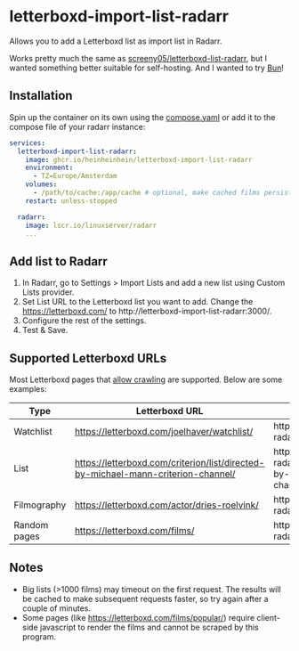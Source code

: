 # letterboxd-import-list-radarr

Allows you to add a Letterboxd list as import list in Radarr.

Works pretty much the same as [screeny05/letterboxd-list-radarr](https://github.com/screeny05/letterboxd-list-radarr), but I wanted something better suitable for self-hosting. And I wanted to try [Bun](https://bun.com/)!

## Installation

Spin up the container on its own using the [compose.yaml](compose.yaml) or add it to the compose file of your radarr instance:

```yaml
services:
  letterboxd-import-list-radarr:
    image: ghcr.io/heinheinhein/letterboxd-import-list-radarr
    environment:
      - TZ=Europe/Amsterdam
    volumes:
      - /path/to/cache:/app/cache # optional, make cached films persistent
    restart: unless-stopped

  radarr:
    image: lscr.io/linuxserver/radarr
    ...
```

## Add list to Radarr

1. In Radarr, go to Settings > Import Lists and add a new list using Custom Lists provider.
1. Set List URL to the Letterboxd list you want to add. Change the https://letterboxd.com/ to http://letterboxd-import-list-radarr:3000/.
1. Configure the rest of the settings.
1. Test & Save.

## Supported Letterboxd URLs

Most Letterboxd pages that [allow crawling](https://letterboxd.com/robots.txt) are supported. Below are some examples:

| Type         | Letterboxd URL                                                                    | Import URL                                                                                           |
| ------------ | --------------------------------------------------------------------------------- | ---------------------------------------------------------------------------------------------------- |
| Watchlist    | https://letterboxd.com/joelhaver/watchlist/                                       | http://letterboxd-import-list-radarr:3000/joelhaver/watchlist/                                       |
| List         | https://letterboxd.com/criterion/list/directed-by-michael-mann-criterion-channel/ | http://letterboxd-import-list-radarr:3000/criterion/list/directed-by-michael-mann-criterion-channel/ |
| Filmography  | https://letterboxd.com/actor/dries-roelvink/                                      | http://letterboxd-import-list-radarr:3000/actor/dries-roelvink/                                      |
| Random pages | https://letterboxd.com/films/                                                     | http://letterboxd-import-list-radarr:3000/films/                                                     |

## Notes

- Big lists (>1000 films) may timeout on the first request. The results will be cached to make subsequent requests faster, so try again after a couple of minutes.
- Some pages (like https://letterboxd.com/films/popular/) require client-side javascript to render the films and cannot be scraped by this program.
